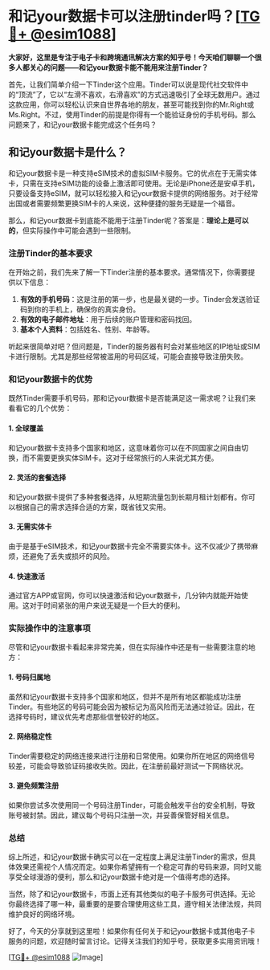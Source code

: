 # 和记your数据卡可以注册tinder吗？[[TG💪+ @esim1088](https://t.me/s/esim1088)]

**大家好，这里是专注于电子卡和跨境通讯解决方案的知乎号！今天咱们聊聊一个很多人都关心的问题——和记your数据卡能不能用来注册Tinder？**

首先，让我们简单介绍一下Tinder这个应用。Tinder可以说是现代社交软件中的“顶流”了，它以“左滑不喜欢，右滑喜欢”的方式迅速吸引了全球无数用户。通过这款应用，你可以轻松认识来自世界各地的朋友，甚至可能找到你的Mr.Right或Ms.Right。不过，使用Tinder的前提是你得有一个能验证身份的手机号码。那么问题来了，和记your数据卡能完成这个任务吗？

## 和记your数据卡是什么？

和记your数据卡是一种支持eSIM技术的虚拟SIM卡服务。它的优点在于无需实体卡，只需在支持eSIM功能的设备上激活即可使用。无论是iPhone还是安卓手机，只要设备支持eSIM，就可以轻松接入和记your数据卡提供的网络服务。对于经常出国或者需要频繁更换SIM卡的人来说，这种便捷的服务无疑是一个福音。

那么，和记your数据卡到底能不能用于注册Tinder呢？答案是：**理论上是可以的**，但实际操作中可能会遇到一些限制。

### 注册Tinder的基本要求

在开始之前，我们先来了解一下Tinder注册的基本要求。通常情况下，你需要提供以下信息：

1. **有效的手机号码**：这是注册的第一步，也是最关键的一步。Tinder会发送验证码到你的手机上，确保你的真实身份。
2. **有效的电子邮件地址**：用于后续的账户管理和密码找回。
3. **基本个人资料**：包括姓名、性别、年龄等。

听起来很简单对吧？但问题是，Tinder的服务器有时会对某些地区的IP地址或SIM卡进行限制。尤其是那些经常被滥用的号码区域，可能会直接导致注册失败。

### 和记your数据卡的优势

既然Tinder需要手机号码，那和记your数据卡是否能满足这一需求呢？让我们来看看它的几个优势：

#### 1. **全球覆盖**
和记your数据卡支持多个国家和地区，这意味着你可以在不同国家之间自由切换，而不需要更换实体SIM卡。这对于经常旅行的人来说尤其方便。

#### 2. **灵活的套餐选择**
和记your数据卡提供了多种套餐选择，从短期流量包到长期月租计划都有。你可以根据自己的需求选择合适的方案，既省钱又实用。

#### 3. **无需实体卡**
由于是基于eSIM技术，和记your数据卡完全不需要实体卡。这不仅减少了携带麻烦，还避免了丢失或损坏的风险。

#### 4. **快速激活**
通过官方APP或官网，你可以快速激活和记your数据卡，几分钟内就能开始使用。这对于时间紧张的用户来说无疑是一个巨大的便利。

### 实际操作中的注意事项

尽管和记your数据卡看起来非常完美，但在实际操作中还是有一些需要注意的地方：

#### 1. **号码归属地**
虽然和记your数据卡支持多个国家和地区，但并不是所有地区都能成功注册Tinder。有些地区的号码可能会因为被标记为高风险而无法通过验证。因此，在选择号码时，建议优先考虑那些信誉较好的地区。

#### 2. **网络稳定性**
Tinder需要稳定的网络连接来进行注册和日常使用。如果你所在地区的网络信号较差，可能会导致验证码接收失败。因此，在注册前最好测试一下网络状况。

#### 3. **避免频繁注册**
如果你尝试多次使用同一个号码注册Tinder，可能会触发平台的安全机制，导致账号被封禁。因此，建议每个号码只注册一次，并妥善保管好相关信息。

### 总结

综上所述，和记your数据卡确实可以在一定程度上满足注册Tinder的需求，但具体效果还需视个人情况而定。如果你希望拥有一个稳定可靠的号码来源，同时又能享受全球漫游的便利，那么和记your数据卡绝对是一个值得考虑的选择。

当然，除了和记your数据卡，市面上还有其他类似的电子卡服务可供选择。无论你最终选择了哪一种，最重要的是要合理使用这些工具，遵守相关法律法规，共同维护良好的网络环境。

好了，今天的分享就到这里啦！如果你有任何关于和记your数据卡或其他电子卡服务的问题，欢迎随时留言讨论。记得关注我们的知乎号，获取更多实用资讯哦！

[[TG💪+ @esim1088](https://t.me/s/esim1088) ![Image](https://i.postimg.cc/4NQfJmqS/Snipaste-2025-05-13-00-14-12.png)]